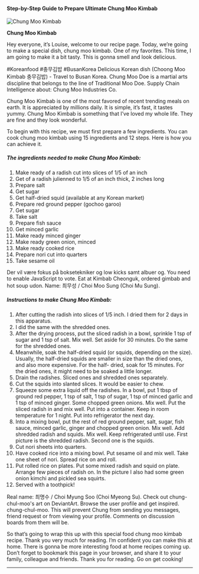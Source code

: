             

#### Step-by-Step Guide to Prepare Ultimate Chung Moo Kimbab

![Chung Moo Kimbab](https://img-global.cpcdn.com/recipes/3ad1d7c845bcbd1f/751x532cq70/chung-moo-kimbab-recipe-main-photo.jpg)

**Chung Moo Kimbab**

Hey everyone, it’s Louise, welcome to our recipe page. Today, we’re going to make a special dish, chung moo kimbab. One of my favorites. This time, I am going to make it a bit tasty. This is gonna smell and look delicious.

#Koreanfood #충무김밥 #BusanKorea Delicious Korean dish (Choong Moo Kimbab 충무김밥) - Travel to Busan Korea. Chung Moo Doe is a martial arts discipline that belongs to the line of Traditional Moo Doe. Supply Chain Intelligence about: Chung Moo Industries Co.

Chung Moo Kimbab is one of the most favored of recent trending meals on earth. It is appreciated by millions daily. It is simple, it’s fast, it tastes yummy. Chung Moo Kimbab is something that I’ve loved my whole life. They are fine and they look wonderful.

To begin with this recipe, we must first prepare a few ingredients. You can cook chung moo kimbab using 15 ingredients and 12 steps. Here is how you can achieve it.

##### The ingredients needed to make Chung Moo Kimbab:

1.  Make ready of a radish cut into slices of 1/5 of an inch
2.  Get of a radish julienned to 1/5 of an inch thick, 2 inches long
3.  Prepare salt
4.  Get sugar
5.  Get half-dried squid (available at any Korean market)
6.  Prepare red ground pepper (gochoo garoo)
7.  Get sugar
8.  Take salt
9.  Prepare fish sauce
10.  Get minced garlic
11.  Make ready minced ginger
12.  Make ready green onion, minced
13.  Make ready cooked rice
14.  Prepare nori cut into quarters
15.  Take sesame oil

Der vil være fokus på boksetekniker og low kicks samt albuer og. You need to enable JavaScript to vote. Eat at Kimbab Cheonguk, ordered gimbab and hot soup udon. Name: 최무성 / Choi Moo Sung (Choi Mu Sung).

##### Instructions to make Chung Moo Kimbab:

1.  After cutting the radish into slices of 1/5 inch. I dried them for 2 days in this apparatus.
2.  I did the same with the shredded ones.
3.  After the drying process, put the sliced radish in a bowl, sprinkle 1 tsp of sugar and 1 tsp of salt. Mix well. Set aside for 30 minutes. Do the same for the shredded ones.
4.  Meanwhile, soak the half-dried squid (or squids, depending on the size). Usually, the half-dried squids are smaller in size than the dried ones, and also more expensive. For the half- dried, soak for 15 minutes. For the dried ones, it might need to be soaked a little longer.
5.  Drain the radishes. Sliced ones and shredded ones separately.
6.  Cut the squids into slanted slices. It would be easier to chew.
7.  Squeeze some extra liquid off the radishes. In a bowl, put 1 tbsp of ground red pepper, 1 tsp of salt, 1 tsp of sugar, 1 tsp of minced garlic and 1 tsp of minced ginger. Some chopped green onions. Mix well. Put the sliced radish in and mix well. Put into a container. Keep in room temperature for 1 night. Put into refrigerator the next day.
8.  Into a mixing bowl, put the rest of red ground pepper, salt, sugar, fish sauce, minced garlic, ginger and chopped green onion. Mix well. Add shredded radish and squids. Mix well. Keep refrigerated until use. First picture is the shredded radish. Second one is the squids.
9.  Cut nori sheets into quarters.
10.  Have cooked rice into a mixing bowl. Put sesame oil and mix well. Take one sheet of nori. Spread rice on and roll.
11.  Put rolled rice on plates. Put some mixed radish and squid on plate. Arrange few pieces of radish on. In the picture I also had some green onion kimchi and pickled sea squirts.
12.  Served with a toothpick!

Real name: 최명수 / Choi Myung Soo (Choi Myeong Su). Check out chung-chul-moo's art on DeviantArt. Browse the user profile and get inspired. chung-chul-moo. This will prevent Chung from sending you messages, friend request or from viewing your profile. Comments on discussion boards from them will be.

So that’s going to wrap this up with this special food chung moo kimbab recipe. Thank you very much for reading. I’m confident you can make this at home. There is gonna be more interesting food at home recipes coming up. Don’t forget to bookmark this page in your browser, and share it to your family, colleague and friends. Thank you for reading. Go on get cooking!

* * *